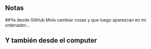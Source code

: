 ## Notas

##Ya desde GitHub
Mola cambiar cosas y que luego aparezcan en mi ordenador...

## Y también desde el computer
